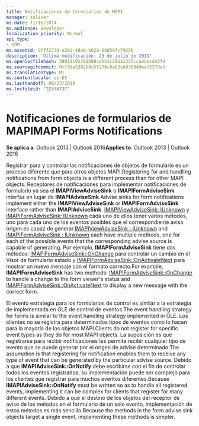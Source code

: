```yaml
---
title: Notificaciones de formularios de MAPI
manager: soliver
ms.date: 11/16/2014
ms.audience: Developer
localization_priority: Normal
api_type:
- COM
ms.assetid: 97ff2733-a2b1-4da0-b628-00850fc7925b
description: 'Última modificación: 23 de julio de 2011'
ms.openlocfilehash: 38011c02791688ce5b1c291a1355ccaececd43fd
ms.sourcegitcommit: 0cf39e5382b8c6f236c8a63c6036849ed3527ded
ms.translationtype: MT
ms.contentlocale: es-ES
ms.lasthandoff: 08/23/2018
ms.locfileid: "22574737"
---
```

# <a name="mapi-forms-notifications"></a><span data-ttu-id="aa4aa-103">Notificaciones de formularios de MAPI</span><span class="sxs-lookup"><span data-stu-id="aa4aa-103">MAPI Forms Notifications</span></span>

  
  
<span data-ttu-id="aa4aa-104">**Se aplica a**: Outlook 2013 | Outlook 2016</span><span class="sxs-lookup"><span data-stu-id="aa4aa-104">**Applies to**: Outlook 2013 | Outlook 2016</span></span> 
  
<span data-ttu-id="aa4aa-105">Registrar para y controlar las notificaciones de objetos de formulario es un proceso diferente que para otros objetos MAPI.</span><span class="sxs-lookup"><span data-stu-id="aa4aa-105">Registering for and handling notifications from form objects is a different process than for other MAPI objects.</span></span> <span data-ttu-id="aa4aa-106">Receptores de notificaciones para implementar notificaciones de formulario ya sea el **IMAPIViewAdviseSink** o **IMAPIFormAdviseSink** interfaz en lugar de **IMAPIAdviseSink**.</span><span class="sxs-lookup"><span data-stu-id="aa4aa-106">Advise sinks for form notifications implement either the **IMAPIViewAdviseSink** or **IMAPIFormAdviseSink** interface rather than **IMAPIAdviseSink**.</span></span> <span data-ttu-id="aa4aa-107">[IMAPIViewAdviseSink: IUnknown](imapiviewadvisesinkiunknown.md) y [IMAPIFormAdviseSink: IUnknown](imapiformadvisesinkiunknown.md) cada uno de ellos tener varios métodos, uno para cada uno de los eventos posibles que el correspondiente aviso origen es capaz de generar.</span><span class="sxs-lookup"><span data-stu-id="aa4aa-107">[IMAPIViewAdviseSink : IUnknown](imapiviewadvisesinkiunknown.md) and [IMAPIFormAdviseSink : IUnknown](imapiformadvisesinkiunknown.md) each have multiple methods, one for each of the possible events that the corresponding advise source is capable of generating.</span></span> <span data-ttu-id="aa4aa-108">Por ejemplo, **IMAPIFormAdviseSink** tiene dos métodos: [IMAPIFormAdviseSink::OnChange](imapiformadvisesink-onchange.md) para controlar un cambio en el Visor de formulario estado y [IMAPIFormAdviseSink::OnActivateNext](imapiformadvisesink-onactivatenext.md) para mostrar un nuevo mensaje con el formato correcto.</span><span class="sxs-lookup"><span data-stu-id="aa4aa-108">For example, **IMAPIFormAdviseSink** has two methods: [IMAPIFormAdviseSink::OnChange](imapiformadvisesink-onchange.md) to handle a change to the form viewer's status and [IMAPIFormAdviseSink::OnActivateNext](imapiformadvisesink-onactivatenext.md) to display a new message with the correct form.</span></span> 
  
<span data-ttu-id="aa4aa-109">El evento estrategia para los formularios de control es similar a la estrategia de implementada en OLE de control de eventos.</span><span class="sxs-lookup"><span data-stu-id="aa4aa-109">The event handling strategy for forms is similar to the event handling strategy implemented in OLE.</span></span> <span data-ttu-id="aa4aa-110">Los clientes no se registra para determinados tipos de eventos como lo hacen para la mayoría de los objetos MAPI.</span><span class="sxs-lookup"><span data-stu-id="aa4aa-110">Clients do not register for specific event types as they do for most MAPI objects.</span></span> <span data-ttu-id="aa4aa-111">La suposición es que registrarse para recibir notificaciones les permite recibir cualquier tipo de evento que se puede generar por el origen de advise determinado.</span><span class="sxs-lookup"><span data-stu-id="aa4aa-111">The assumption is that registering for notification enables them to receive any type of event that can be generated by the particular advise source.</span></span> <span data-ttu-id="aa4aa-112">Debido a que **IMAPIAdviseSink::OnNotify** debe escribirse con el fin de controlar todos los eventos registrados, su implementación puede ser complejo para los clientes que registrar para muchos eventos diferentes.</span><span class="sxs-lookup"><span data-stu-id="aa4aa-112">Because **IMAPIAdviseSink::OnNotify** must be written so as to handle all registered events, implementing it can be complex for clients that register for many different events.</span></span> <span data-ttu-id="aa4aa-113">Debido a que el destino de los objetos del receptor de aviso de los métodos en el formulario de un solo evento, implementación de estos métodos es más sencillo.</span><span class="sxs-lookup"><span data-stu-id="aa4aa-113">Because the methods in the form advise sink objects target a single event, implementing these methods is simpler.</span></span> 
  

